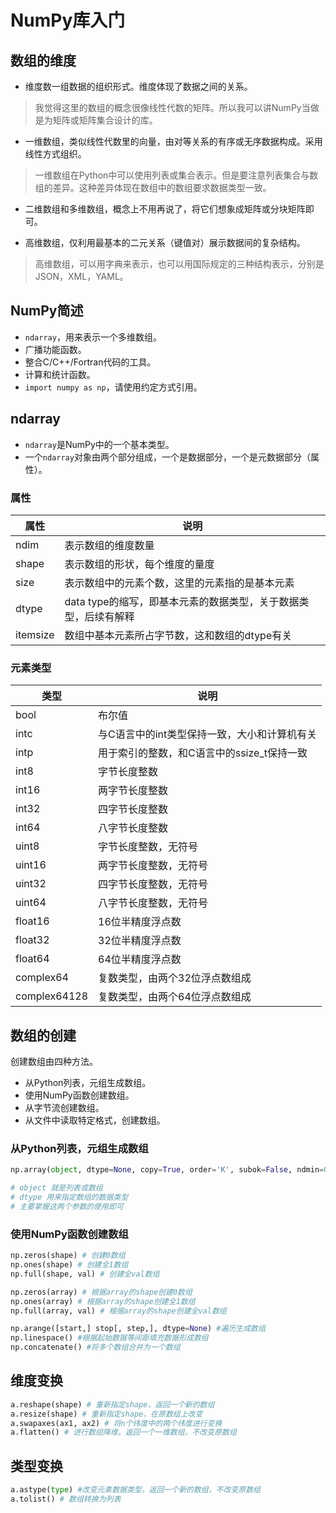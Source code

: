 # NumPy库入门

## 数组的维度

- 维度数一组数据的组织形式。维度体现了数据之间的关系。

> 我觉得这里的数组的概念很像线性代数的矩阵。所以我可以讲NumPy当做是为矩阵或矩阵集合设计的库。

- 一维数组，类似线性代数里的向量，由对等关系的有序或无序数据构成。采用线性方式组织。

> 一维数组在Python中可以使用列表或集合表示。但是要注意列表集合与数组的差异。这种差异体现在数组中的数组要求数据类型一致。

- 二维数组和多维数组，概念上不用再说了，将它们想象成矩阵或分块矩阵即可。

- 高维数组，仅利用最基本的二元关系（键值对）展示数据间的复杂结构。

> 高维数组，可以用字典来表示，也可以用国际规定的三种结构表示，分别是JSON，XML，YAML。

## NumPy简述

- `ndarray`，用来表示一个多维数组。
- 广播功能函数。
- 整合C/C++/Fortran代码的工具。
- 计算和统计函数。
- `import numpy as np`，请使用约定方式引用。

## ndarray

- `ndarray`是NumPy中的一个基本类型。
- 一个`ndarray`对象由两个部分组成，一个是数据部分，一个是元数据部分（属性）。

### 属性

|属性|说明|
|---|---|
|ndim|表示数组的维度数量|
|shape|表示数组的形状，每个维度的量度|
|size|表示数组中的元素个数，这里的元素指的是基本元素|
|dtype|data type的缩写，即基本元素的数据类型，关于数据类型，后续有解释|
|itemsize|数组中基本元素所占字节数，这和数组的dtype有关|

### 元素类型

|类型|说明|
|---|---|
|bool|布尔值|
|intc|与C语言中的int类型保持一致，大小和计算机有关|
|intp|用于索引的整数，和C语言中的ssize_t保持一致|
|int8|字节长度整数|
|int16|两字节长度整数|
|int32|四字节长度整数|
|int64|八字节长度整数|
|uint8|字节长度整数，无符号|
|uint16|两字节长度整数，无符号|
|uint32|四字节长度整数，无符号|
|uint64|八字节长度整数，无符号|
|float16|16位半精度浮点数|
|float32|32位半精度浮点数|
|float64|64位半精度浮点数|
|complex64|复数类型，由两个32位浮点数组成|
|complex64128|复数类型，由两个64位浮点数组成|

## 数组的创建

创建数组由四种方法。

- 从Python列表，元组生成数组。
- 使用NumPy函数创建数组。
- 从字节流创建数组。
- 从文件中读取特定格式，创建数组。

### 从Python列表，元组生成数组

```python
np.array(object, dtype=None, copy=True, order='K', subok=False, ndmin=0)

# object 就是列表或数组
# dtype 用来指定数组的数据类型
# 主要掌握这两个参数的使用即可
```

### 使用NumPy函数创建数组

```python
np.zeros(shape) # 创建0数组
np.ones(shape) # 创建全1数组
np.full(shape, val) # 创建全val数组

np.zeros(array) # 根据array的shape创建0数组
np.ones(array) # 根据array的shape创建全1数组
np.full(array, val) # 根据array的shape创建全val数组

np.arange([start,] stop[, step,], dtype=None) #遍历生成数组
np.linespace() #根据起始数据等间距填充数据形成数组
np.concatenate() #将多个数组合并为一个数组
```

## 维度变换

```python
a.reshape(shape) # 重新指定shape，返回一个新的数组
a.resize(shape) # 重新指定shape，在原数组上改变
a.swapaxes(ax1, ax2) # 将n个纬度中的两个纬度进行变换
a.flatten() # 进行数组降维，返回一个一维数组，不改变原数组
```

## 类型变换

```python
a.astype(type) #改变元素数据类型，返回一个新的数组，不改变原数组
a.tolist() # 数组转换为列表
```
